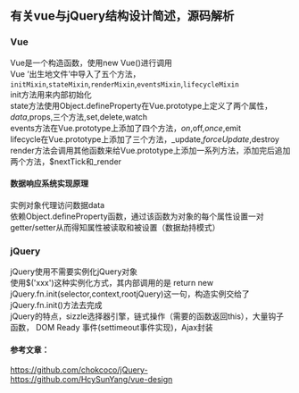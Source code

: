 ## 有关vue与jQuery结构设计简述，源码解析 <br/>
### Vue <br>
Vue是一个构造函数，使用new Vue()进行调用<br>
Vue ‘出生地文件’中导入了五个方法，`initMixin`,`stateMixin`,`renderMixin`,`eventsMixin`,`lifecycleMixin`<br>
init方法用来内部初始化<br>
state方法使用Object.defineProperty在Vue.prototype上定义了两个属性，$data,$props,三个方法,set,delete,watch<br>
events方法在Vue.prototype上添加了四个方法，$on,$off,$once,$emit<br>
lifecycle在Vue.prototype上添加了三个方法，_update,$forceUpdate,$destroy<br>
render方法会调用其他函数来给Vue.prototype上添加一系列方法，添加完后追加两个方法，$nextTick和_render<br>
#### 数据响应系统实现原理  <br>
实例对象代理访问数据data<br>
依赖Object.defineProperty函数，通过该函数为对象的每个属性设置一对getter/setter从而得知属性被读取和被设置（数据劫持模式）<br>
### jQuery <br>
jQuery使用不需要实例化jQuery对象<br>
使用$('xxx')这种实例化方式，其内部调用的是 return new jQuery.fn.init(selector,context,rootjQuery)这一句，构造实例交给了jQuery.fn.init()方法去完成<br>
jQuery的特点，sizzle选择器引擎，链式操作（需要的函数返回this），大量钩子函数，
DOM Ready 事件(settimeout事件实现)，Ajax封装<br/>
#### 参考文章：<br/>
https://github.com/chokcoco/jQuery-<br>
 https://github.com/HcySunYang/vue-design


